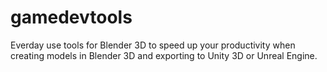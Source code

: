 # gamedevtools
Everday use tools for Blender 3D to speed up your productivity when creating models in Blender 3D and exporting to Unity 3D or Unreal Engine.
